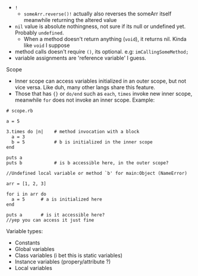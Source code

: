 - `!` 
  - `someArr.reverse()!` actually also reverses the someArr itself meanwhile returning the altered value
- `nil` value is absolute nothingness, not sure if its null or undefined yet. Probably `undefined`.
  - When a method doesn't return anything (`void`), it returns nil. Kinda like `void` I suppose
- method calls doesn't require `()`, its optional. e.g: `imCallingSomeMethod;`
- variable assignments are 'reference variable' I guess.




Scope
-  Inner scope can access variables initialized in an outer scope, but not vice versa. Like duh, many other langs share this feature.
- Those that has `{}` or `do/end` such as `each`, `times` invoke new inner scope, meanwhile `for` does not invoke an inner scope. Example:
```
# scope.rb

a = 5

3.times do |n|    # method invocation with a block
  a = 3
  b = 5           # b is initialized in the inner scope
end

puts a
puts b            # is b accessible here, in the outer scope?

//Undefined local variable or method `b' for main:Object (NameError)
```


```
arr = [1, 2, 3]

for i in arr do
  a = 5      # a is initialized here
end

puts a       # is it accessible here?
//yep you can access it just fine
```


Variable types:
- Constants
- Global variables
- Class variables (i bet this is static variables)
- Instance variables (propery/attribute ?)
- Local variables
